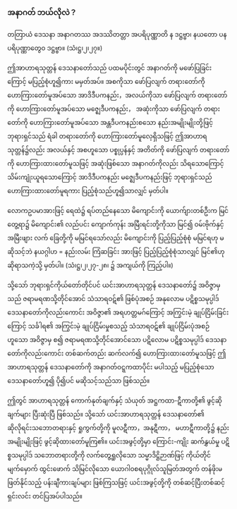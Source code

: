 ### အနာဂတ် ဘယ်လိုလဲ？

တတြာယံ ဒေသနာ အနာဂတဿ အဒဿိတတ္တာ အပရိပုဏ္ဏာတိ န ဒဋ္ဌဗ္ဗာ၊ နယတော ပန ပရိပုဏ္ဏာတွေ၀ ဒဋ္ဌဗ္ဗာ။ (သံ၊ဋ္ဌ၊၂၊၂၇။)

ဤအာဟာရသုတ္တန် ဒေသနာတော်သည် ပထမပိုင်းတွင် အနာဂတ်ကို မဖော်ပြခြင်းကြောင့် မပြည့်စုံဟူ၍ကား မမှတ်အပ်။ 
အစကိုသာ ဖော်ပြလျက် တရားတော်ကို ဟောကြားတော်မူအပ်သော အာဒိဒီပကနည်း，အလယ်ကိုသာ ဖော်ပြလျက် တရားတော်ကို ဟောကြားတော်မူအပ်သော မဇ္ဈေဒီပကနည်း， အဆုံးကိုသာ ဖော်ပြလျက် တရားတော်ကို ဟောကြားတော်မူအပ်သော အန္တဒီပကနည်းစသော နည်းအမျိုးမျိုးတို့ဖြင့် ဘုရားရှင်သည် ရံခါ တရားတော်ကို ဟောကြားတော်မူလေ့ရှိသဖြင့် ဤအာဟာရသုတ္တန်၌လည်း အလယ်နှင့် အစဟူသော ပစ္စုပ္ပန်နှင့် အတိတ်ကို ဖော်ပြလျက် တရားတော်ကို ဟောကြားထားတော်မူသဖြင့် အဆုံးဖြစ်သော အနာဂတ်ကိုလည်း သိရသောကြောင့် သိမ်းကျုံးယူရသောကြောင့် အာဒိဒီပကနည်း မဇ္ဈေဒီပကနည်းဖြင့် ဘုရားရှင်သည် ဟောကြားထားတော်မူရကား ပြည့်စုံသည်ဟူ၍သာလျှင် မှတ်ပါ။

လောကဥပမာအားဖြင့် ရေထဲ၌ ရပ်တည်နေသော မိကျောင်းကို ယောက်ျားတစ်ဦးက မြင်တွေ့ရာ၌ မိကျောင်း၏ လည်ပင်း ကျောက်ကုန်း အမြီးရင်းတို့ကိုသာ မြင်၍ ဝမ်းဗိုက်နှင့် အမြီးဖျား လက် ခြေတို့ကို မမြင်ရသော်လည်း မိကျောင်းကို ပြည့်ပြည့်စုံစုံ မမြင်ရဟု မဆိုသင့်ဘဲ နယဂ္ဂါဟ = နည်းလမ်း ကြံဆခြင်း အားဖြင့် ပြည့်ပြည့်စုံစုံသာလျှင် မြင်၏ဟု ဆိုရာသကဲ့သို့ မှတ်ပါ။ (သံ၊ဋ္ဌ၊၂၊၂၇-၂၈၊ ၌ အကျယ်ကို ကြည့်ပါ။)

သို့သော် ဘုရားရှင်ကိုယ်တော်တိုင်ပင် ယင်းအာဟာရသုတ္တန် ဒေသနာတော်၌ အဝိဇ္ဇာမှသည် ဇရာမရဏသို့တိုင်အောင် သံသာရဝဋ်၏ ဖြစ်ပုံအစဉ် အနုလောမ ပဋိစ္စသမုပ္ပါဒ် ဒေသနာတော်ကိုလည်းကောင်း အဝိဇ္ဇာ၏ အရဟတ္တမဂ်ကြောင့် အကြွင်းမဲ့ ချုပ်ငြိမ်းခြင်းကြောင့် သင်္ခါရ၏ အကြွင်းမဲ့ ချုပ်ငြိမ်းမှုစသည့် သံသာရဝဋ်၏ ချုပ်ငြိမ်းပုံအစဉ်ဟူသော အဝိဇ္ဇာမှ စ၍ ဇရာမရဏသို့တိုင်အောင်သော ပဋိလောမ ပဋိစ္စသမုပ္ပါဒ် ဒေသနာတော်ကိုလည်းကောင်း တစ်ဆက်တည်း ဆက်လက်၍ ဟောကြားထားတော်မူသဖြင့် ဤအာဟာရသုတ္တန် ဒေသနာတော်ကို အနာဂတ်ဝဋ္ဋကထာပိုင်း မပါသည့် မပြည့်စုံသော ဒေသနာတော်ဟူ၍ ပို၍ပင် မဆိုသင့်သည်သာ ဖြစ်သည်။

ဤတွင် အာဟာရသုတ္တန် ကောက်နုတ်ချက်နှင့် သံယုတ် အဋ္ဌကထာ-ဋီကာတို့၏ ဖွင့်ဆိုချက်များ ပြီးဆုံးပြီ ဖြစ်သည်။ 
သို့သော် ယင်းအာဟာရသုတ္တန် ဒေသနာတော်၏ ဆိုလိုရင်းသဘောတရားနှင့် ရှုကွက်တို့ကို မူလဋီကာ，အနုဋီကာ， မဟာဋီကာတို့၌ နည်းအမျိုးမျိုးဖြင့် ဖွင့်ဆိုထားတော်မူကြ၏။ 
ယင်းအဖွင့်တို့မှာ ကြောင်း-ကျိုး ဆက်နွှယ်မှု ပဋိစ္စသမုပ္ပါဒ် သဘောတရားတို့ကို လက်တွေ့ရှုလိုသော သမ္မာဒိဋ္ဌိဉာဏ်ဖြင့် ကိုယ်တိုင်မျက်မှောက် ထွင်းဖောက် သိမြင်လိုသော ယောဂါ၀စရပုဂ္ဂိုလ်သူမြတ်အတွက် တန်ဖိုးမဖြတ်နိုင်သည့် ပန်းချီကားချပ်များ ဖြစ်ကြသဖြင့် ယင်းအဖွင့်တို့ကို တစ်ဆင့်ပြီးတစ်ဆင့် ရှင်းလင်း တင်ပြအပ်ပါသည်။